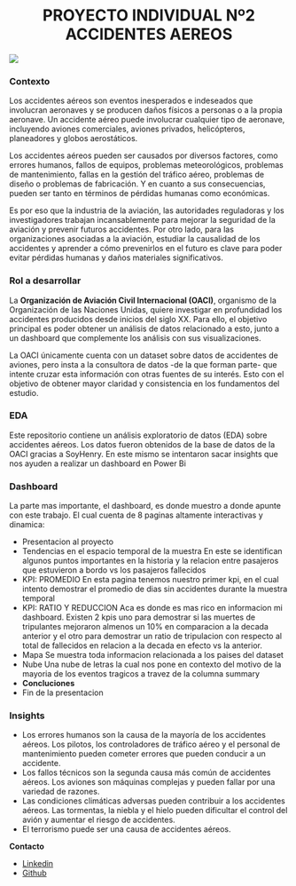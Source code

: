 <h1 align='center'>
 <b>PROYECTO INDIVIDUAL Nº2 ACCIDENTES AEREOS</b>
</h1>
 
<img src="https://cnnespanol.cnn.com/wp-content/uploads/2018/05/accidentes-aviones-comerciales-mas-mortiferos-de-la-historia14.jpg?quality=100&strip=info">


### **Contexto**

Los accidentes aéreos son eventos inesperados e indeseados que involucran aeronaves y se producen daños físicos a personas o a la propia aeronave. Un accidente aéreo puede involucrar cualquier tipo de aeronave, incluyendo aviones comerciales, aviones privados, helicópteros, planeadores y globos aerostáticos.

Los accidentes aéreos pueden ser causados por diversos factores, como errores humanos, fallos de equipos, problemas meteorológicos, problemas de mantenimiento, fallas en la gestión del tráfico aéreo, problemas de diseño o problemas de fabricación. Y en cuanto a sus consecuencias, pueden ser tanto en términos de pérdidas humanas como económicas.

Es por eso que la industria de la aviación, las autoridades reguladoras y los investigadores trabajan incansablemente para mejorar la seguridad de la aviación y prevenir futuros accidentes. Por otro lado, para las organizaciones asociadas a la aviación, estudiar la causalidad de los accidentes y aprender a cómo prevenirlos en el futuro es clave para poder evitar pérdidas humanas y daños materiales significativos. 


### **Rol a desarrollar**

La **Organización de Aviación Civil Internacional (OACI)**, organismo de la Organización de las Naciones Unidas, quiere investigar en profundidad los accidentes producidos desde inicios del siglo XX. Para ello, el objetivo principal es poder obtener un análisis de datos relacionado a esto, junto a un dashboard que complemente los análisis con sus visualizaciones. 

La OACI únicamente cuenta con un dataset sobre datos de accidentes de aviones, pero insta a la consultora de datos -de la que forman parte- que intente cruzar esta información con otras fuentes de su interés. Esto con el objetivo de obtener mayor claridad y consistencia en los fundamentos del estudio.

### **EDA**
Este repositorio contiene un análisis exploratorio de datos (EDA) sobre accidentes aéreos. Los datos fueron obtenidos de la base de datos de la OACI gracias a SoyHenry. En este mismo se intentaron sacar insights que nos ayuden a realizar un dashboard en Power Bi

### **Dashboard**
La parte mas importante, el dashboard, es donde muestro a donde apunte con este trabajo. El cual cuenta de 8 paginas altamente interactivas y dinamica:
- Presentacion al proyecto
- Tendencias en el espacio temporal de la muestra
En este se identifican algunos puntos importantes en la historia y la relacion entre pasajeros que estuvieron a bordo vs los pasajeros fallecidos
- KPI: PROMEDIO
En esta pagina tenemos nuestro primer kpi, en el cual intento demostrar el promedio de dias sin accidentes durante la muestra temporal
- KPI: RATIO Y REDUCCION
Aca es donde es mas rico en informacion mi dashboard. Existen 2 kpis uno para demostrar si las muertes de tripulantes mejoraron almenos un 10% en comparacion a la decada anterior y el otro para demostrar un ratio de tripulacion con respecto al total de fallecidos en relacion a la decada en efecto vs la anterior.
- Mapa
Se muestra toda informacion relacionada a los paises del dataset
- Nube
Una nube de letras la cual nos pone en contexto del motivo de la mayoria de los eventos tragicos a travez de la columna summary
- **Concluciones**
- Fin de la presentacion

### **Insights**
- Los errores humanos son la causa de la mayoría de los accidentes aéreos. Los pilotos, los controladores de tráfico aéreo y el personal de mantenimiento pueden cometer errores que pueden conducir a un accidente.
- Los fallos técnicos son la segunda causa más común de accidentes aéreos. Los aviones son máquinas complejas y pueden fallar por una variedad de razones.
- Las condiciones climáticas adversas pueden contribuir a los accidentes aéreos. Las tormentas, la niebla y el hielo pueden dificultar el control del avión y aumentar el riesgo de accidentes.
- El terrorismo puede ser una causa de accidentes aéreos.

**Contacto**
- [Linkedin](https://www.linkedin.com/in/alvarezalexiscv/)
- [Github](https://github.com/Sepubaxis)
